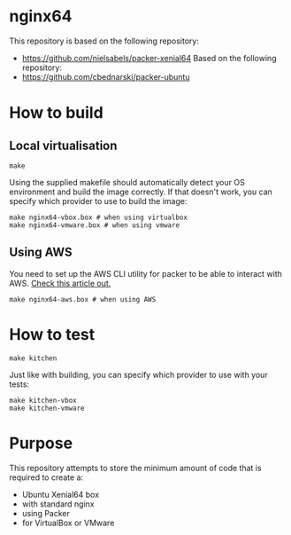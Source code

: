 # nginx64

This repository is based on the following repository:
- https://github.com/nielsabels/packer-xenial64
Based on the following repository:
- https://github.com/cbednarski/packer-ubuntu

# How to build

## Local virtualisation

    make
    
Using the supplied makefile should automatically detect your OS environment and build the image correctly.
If that doesn't work, you can specify which provider to use to build the image:

    make nginx64-vbox.box # when using virtualbox
    make nginx64-vmware.box # when using vmware

## Using AWS

You need to set up the AWS CLI utility for packer to be able to interact with AWS. [Check this article out.](https://docs.aws.amazon.com/cli/latest/userguide/cli-chap-welcome.html)

    make nginx64-aws.box # when using AWS


# How to test

    make kitchen
    
Just like with building, you can specify which provider to use with your tests:

    make kitchen-vbox
    make kitchen-vmware

# Purpose

This repository attempts to store the minimum amount of code that is required to create a:
- Ubuntu Xenial64 box
- with standard nginx
- using Packer
- for VirtualBox or VMware
